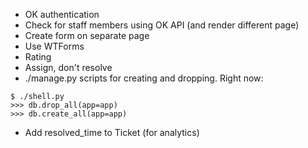 * OK authentication
* Check for staff members using OK API (and render different page)
* Create form on separate page
* Use WTForms
* Rating
* Assign, don't resolve
* ./manage.py scripts for creating and dropping. Right now:
```
$ ./shell.py
>>> db.drop_all(app=app)
>>> db.create_all(app=app)
```
* Add resolved_time to Ticket (for analytics)
